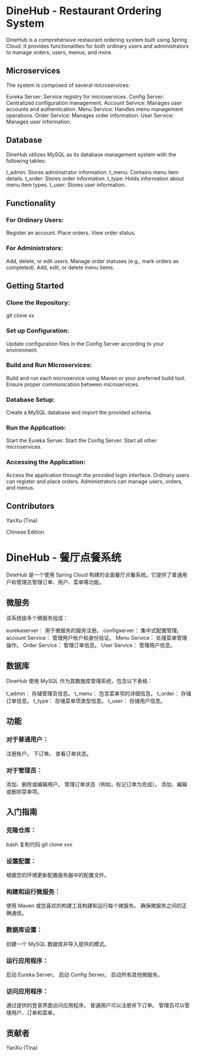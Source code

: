 # DineHub - Restaurant Ordering System
DineHub is a comprehensive restaurant ordering system built using Spring Cloud. It provides functionalities for both ordinary users and administrators to manage orders, users, menus, and more.

## Microservices
The system is composed of several microservices:

Eureka Server: Service registry for microservices.
Config Server: Centralized configuration management.
Account Service: Manages user accounts and authentication.
Menu Service: Handles menu management operations.
Order Service: Manages order information.
User Service: Manages user information.
## Database
DineHub utilizes MySQL as its database management system with the following tables:

t_admin: Stores administrator information.
t_menu: Contains menu item details.
t_order: Stores order information.
t_type: Holds information about menu item types.
t_user: Stores user information.
## Functionality
### For Ordinary Users:
Register an account.
Place orders.
View order status.
### For Administrators:
Add, delete, or edit users.
Manage order statuses (e.g., mark orders as completed).
Add, edit, or delete menu items.
## Getting Started
### Clone the Repository:
git clone xx
### Set up Configuration:
Update configuration files in the Config Server according to your environment.
### Build and Run Microservices:
Build and run each microservice using Maven or your preferred build tool.
Ensure proper communication between microservices.
### Database Setup:
Create a MySQL database and import the provided schema.
### Run the Application:
Start the Eureka Server.
Start the Config Server.
Start all other microservices.
### Accessing the Application:
Access the application through the provided login interface.
Ordinary users can register and place orders.
Administrators can manage users, orders, and menus.
## Contributors
YanXu (Tina)


Chinese Edition
# DineHub - 餐厅点餐系统
DineHub 是一个使用 Spring Cloud 构建的全面餐厅点餐系统。它提供了普通用户和管理员管理订单、用户、菜单等功能。

## 微服务
该系统由多个微服务组成：

eurekaserver： 用于微服务的服务注册。
configserver： 集中式配置管理。
account Service： 管理用户账户和身份验证。
Menu Service： 处理菜单管理操作。
Order Service： 管理订单信息。
User Service： 管理用户信息。
## 数据库
DineHub 使用 MySQL 作为其数据库管理系统，包含以下表格：

t_admin： 存储管理员信息。
t_menu： 包含菜单项的详细信息。
t_order： 存储订单信息。
t_type： 存储菜单项类型信息。
t_user： 存储用户信息。

## 功能
### 对于普通用户：
注册账户。
下订单。
查看订单状态。
### 对于管理员：
添加、删除或编辑用户。
管理订单状态（例如，标记订单为完成）。
添加、编辑或删除菜单项。
## 入门指南
### 克隆仓库：
bash
复制代码
git clone xxx
### 设置配置：
根据您的环境更新配置服务器中的配置文件。
### 构建和运行微服务：
使用 Maven 或您喜欢的构建工具构建和运行每个微服务。
确保微服务之间的正确通信。
### 数据库设置：
创建一个 MySQL 数据库并导入提供的模式。
### 运行应用程序：
启动 Eureka Server。
启动 Config Server。
启动所有其他微服务。
### 访问应用程序：
通过提供的登录界面访问应用程序。
普通用户可以注册并下订单。
管理员可以管理用户、订单和菜单。
## 贡献者
YanXu (Tina)